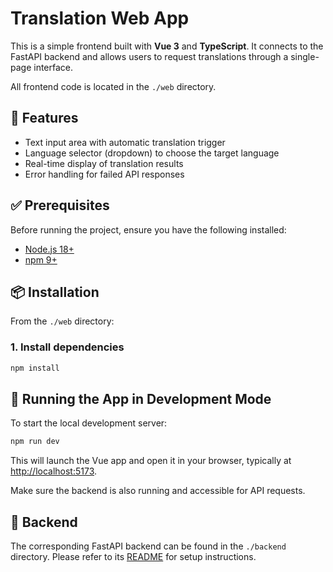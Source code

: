 # Translation Web App

This is a simple frontend built with **Vue 3** and **TypeScript**. It connects to the FastAPI backend and allows users to request translations through a single-page interface.

All frontend code is located in the `./web` directory.

## 🚀 Features

- Text input area with automatic translation trigger
- Language selector (dropdown) to choose the target language
- Real-time display of translation results
- Error handling for failed API responses

## ✅ Prerequisites

Before running the project, ensure you have the following installed:

- [Node.js 18+](https://nodejs.org/)
- [npm 9+](https://www.npmjs.com/)

## 📦 Installation

From the `./web` directory:

### 1. Install dependencies

```bash
npm install
```

## 🧪 Running the App in Development Mode

To start the local development server:

```bash
npm run dev
```
This will launch the Vue app and open it in your browser, typically at [http://localhost:5173](http://localhost:5173).

Make sure the backend is also running and accessible for API requests.

## 🔗 Backend

The corresponding FastAPI backend can be found in the `./backend` directory. Please refer to its [README](../backend/README.md) for setup instructions.